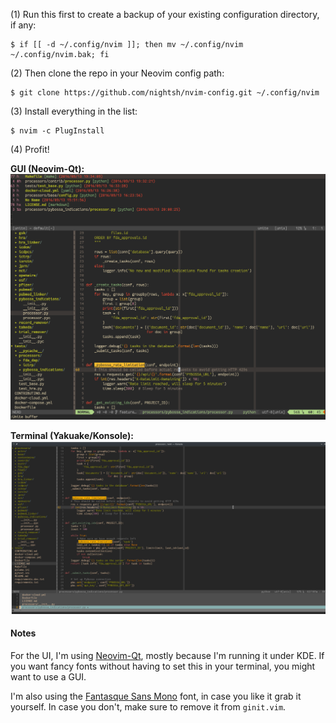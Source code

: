 (1) Run this first to create a backup of your existing configuration directory,
if any:

```
$ if [[ -d ~/.config/nvim ]]; then mv ~/.config/nvim ~/.config/nvim.bak; fi
```

(2) Then clone the repo in your Neovim config path:

```
$ git clone https://github.com/nightsh/nvim-config.git ~/.config/nvim
```

(3) Install everything in the list:

```
$ nvim -c PlugInstall
```

(4) Profit!

**GUI (Neovim-Qt):**
![Sample Python code with multiple buffers and splits](https://github.com/nightsh/nvim-config/raw/master/nvim_unite+nerdtree+python+gruvbox.png "Neovim and Python")

**Terminal (Yakuake/Konsole):**
![Sample Python code with multiple buffers and splits](https://github.com/nightsh/nvim-config/raw/master/nvim_unite+nerdtree+python+gruvbox+konsole.png "Neovim and Python")

#### Notes

For the UI, I'm using [Neovim-Qt](https://github.com/equalsraf/neovim-qt),
mostly because I'm running it under KDE. If you want fancy fonts without having
to set this in your terminal, you might want to use a GUI.

I'm also using the [Fantasque Sans
Mono](https://www.slant.co/topics/67/viewpoints/54/~programming-fonts~fantasque-sans-mono)
font, in case you like it grab it yourself. In case you don't, make sure to
remove it from `ginit.vim`.
